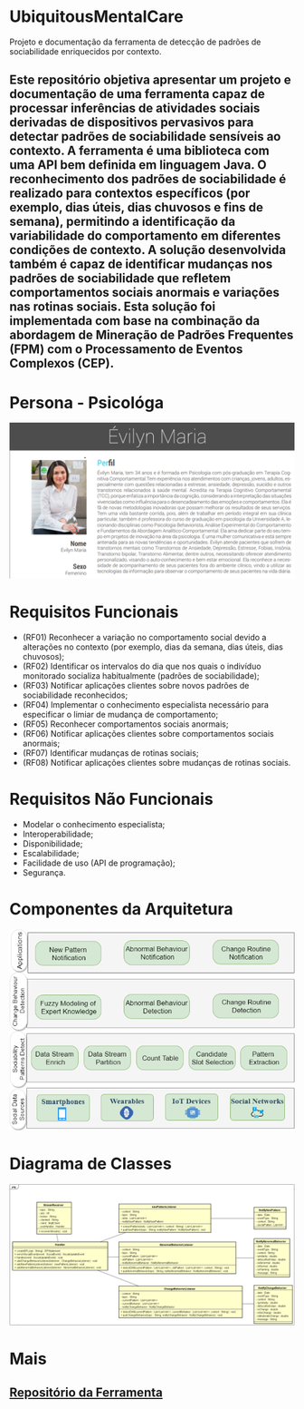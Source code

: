 # UbiquitousMentalCare
Projeto e documentação da ferramenta de detecção de padrões de sociabilidade enriquecidos por contexto.

## Este repositório objetiva apresentar um projeto e documentação de uma ferramenta capaz de processar inferências de atividades sociais derivadas de dispositivos pervasivos para detectar padrões de sociabilidade sensíveis ao contexto. A ferramenta é uma biblioteca com uma API bem definida em linguagem Java. O reconhecimento dos padrões de sociabilidade é realizado para contextos específicos (por exemplo, dias úteis, dias chuvosos e fins de semana), permitindo a identificação da variabilidade do comportamento em diferentes condições de contexto. A solução desenvolvida também é capaz de identificar mudanças nos padrões de sociabilidade que refletem comportamentos sociais anormais e variações nas rotinas sociais. Esta solução foi implementada com base na combinação da abordagem de Mineração de Padrões Frequentes (FPM) com o Processamento de Eventos Complexos (CEP). 

# Persona - Psicológa
![Screenshot](persona.png)

# Requisitos Funcionais
- (RF01) Reconhecer a variação no comportamento social devido a alterações no contexto (por exemplo, dias da semana, dias úteis, dias chuvosos); 
- (RF02) Identificar os intervalos do dia que nos quais o indivíduo monitorado socializa habitualmente (padrões de sociabilidade);
- (RF03) Notificar aplicações clientes sobre novos padrões de sociabilidade reconhecidos;
- (RF04) Implementar o conhecimento especialista necessário para especificar o limiar de mudança de comportamento;
- (RF05) Reconhecer comportamentos sociais anormais;
- (RF06) Notificar aplicações clientes sobre comportamentos sociais anormais;
- (RF07) Identificar mudanças de rotinas sociais; 
- (RF08) Notificar aplicações clientes sobre mudanças de rotinas sociais.

# Requisitos Não Funcionais
- Modelar o conhecimento especialista;
- Interoperabilidade;
- Disponibilidade;
- Escalabilidade;
- Facilidade de uso (API de programação);
- Segurança.

# Componentes da Arquitetura
![Screenshot](Arquitetura.png)

# Diagrama de Classes
![Screenshot](diagramaClasse.png)


# Mais
## [Repositório da Ferramenta](https://github.com/Ivan-Rodrigues/SocialMHealth)

